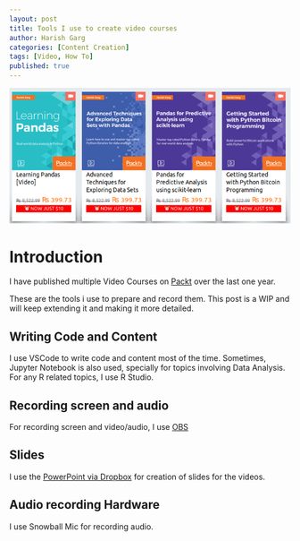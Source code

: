 ```yaml
---
layout: post
title: Tools I use to create video courses
author: Harish Garg
categories: [Content Creation]
tags: [Video, How To]
published: true
---
```

![Packt Video Courses](/assets/images/packt-books.png)

# Introduction

I have published multiple Video Courses on [Packt](https://www.packtpub.com/books/info/authors/harish-garg) over the last one year.

These are the tools i use to prepare and record them. This post is a WIP and will keep extending it and making it more detailed.

## Writing Code and Content

I use VSCode to write code and content most of the time. Sometimes, Jupyter Notebook is also used, specially for topics involving Data Analysis. For any R related topics, I use R Studio.

## Recording screen and audio

For recording screen and video/audio, I use [OBS](https://obsproject.com/)

## Slides 

I use the [PowerPoint via Dropbox](https://www.dropbox.com/h) for creation of slides for the videos.

## Audio recording Hardware

I use Snowball Mic for recording audio.